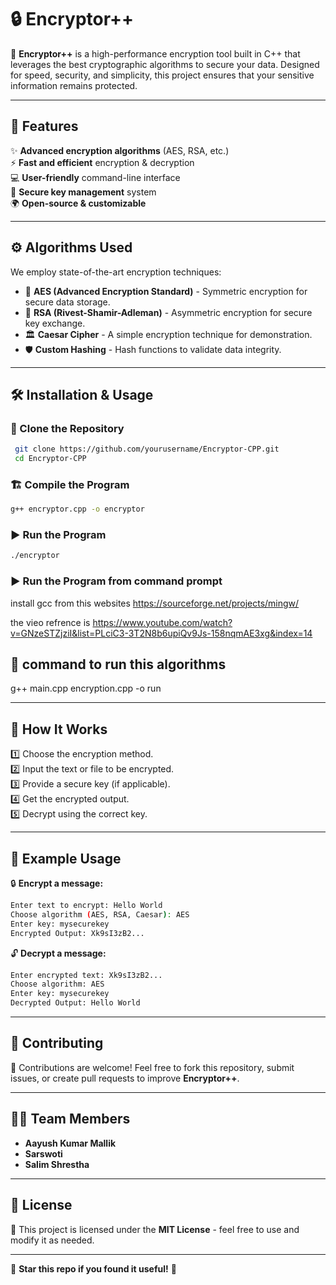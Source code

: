 # 🔒 Encryptor++

🚀 **Encryptor++** is a high-performance encryption tool built in C++ that leverages the best cryptographic algorithms to secure your data. Designed for speed, security, and simplicity, this project ensures that your sensitive information remains protected.

---

## 📌 Features

✨ **Advanced encryption algorithms** (AES, RSA, etc.)\
⚡ **Fast and efficient** encryption & decryption\
💻 **User-friendly** command-line interface\
🔑 **Secure key management** system\
🌍 **Open-source & customizable**

---

## ⚙️ Algorithms Used

We employ state-of-the-art encryption techniques:

- 🔐 **AES (Advanced Encryption Standard)** - Symmetric encryption for secure data storage.
- 🔑 **RSA (Rivest-Shamir-Adleman)** - Asymmetric encryption for secure key exchange.
- 🏛️ **Caesar Cipher** - A simple encryption technique for demonstration.
- 🛡 **Custom Hashing** - Hash functions to validate data integrity.

---

## 🛠️ Installation & Usage

### 🔽 Clone the Repository

```sh
 git clone https://github.com/yourusername/Encryptor-CPP.git
 cd Encryptor-CPP
```

### 🏗️ Compile the Program

```sh
g++ encryptor.cpp -o encryptor
```

### ▶️ Run the Program

```sh
./encryptor
```
### ▶️ Run the Program from command prompt
install gcc from this websites
https://sourceforge.net/projects/mingw/

the vieo refrence is
https://www.youtube.com/watch?v=GNzeSTZjziI&list=PLciC3-3T2N8b6upiQv9Js-158nqmAE3xg&index=14

## 📝 command to run this algorithms
g++ main.cpp encryption.cpp -o run

---

## 📝 How It Works

1️⃣ Choose the encryption method.\
2️⃣ Input the text or file to be encrypted.\
3️⃣ Provide a secure key (if applicable).\
4️⃣ Get the encrypted output.\
5️⃣ Decrypt using the correct key.

---

## 📌 Example Usage

🔒 **Encrypt a message:**

```sh
Enter text to encrypt: Hello World
Choose algorithm (AES, RSA, Caesar): AES
Enter key: mysecurekey
Encrypted Output: Xk9sI3zB2...
```

🔓 **Decrypt a message:**

```sh
Enter encrypted text: Xk9sI3zB2...
Choose algorithm: AES
Enter key: mysecurekey
Decrypted Output: Hello World
```

---

## 🔗 Contributing

🙌 Contributions are welcome! Feel free to fork this repository, submit issues, or create pull requests to improve **Encryptor++**.

---

## 👨‍💻 Team Members
- **Aayush Kumar Mallik**
- **Sarswoti**
- **Salim Shrestha**

---

## 📜 License

📄 This project is licensed under the **MIT License** - feel free to use and modify it as needed.

---

🌟 **Star this repo if you found it useful!** 🚀


